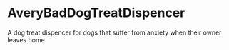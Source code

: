 # AveryBadDogTreatDispencer
A dog treat dispencer for dogs that suffer from anxiety when their owner leaves home
